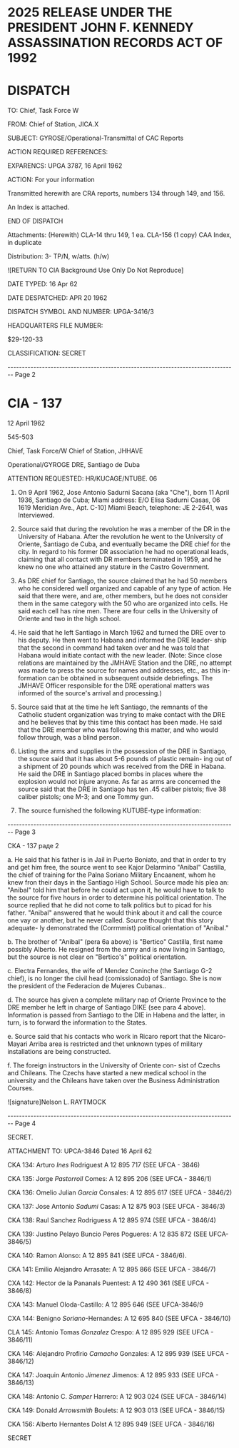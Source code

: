 # 2025 RELEASE UNDER THE PRESIDENT JOHN F. KENNEDY ASSASSINATION RECORDS ACT OF 1992

# DISPATCH

TO:
Chief, Task Force W

FROM:
Chief of Station, JICA.X

SUBJECT:
GYROSE/Operational-Transmittal of CAC Reports

ACTION REQUIRED REFERENCES:

EXPARENCS: UPGA 3787, 16 April 1962

ACTION: For your information

Transmitted herewith are CRA reports, numbers 134 through 149, and 156.

An Index is attached.

END OF DISPATCH

Attachments: (Herewith)
CLA-14 thru 149, 1 ea.
CLA-156 (1 copy)
CAA Index, in duplicate

Distribution:
3- TP/N, w/atts. (h/w)

![RETURN TO CIA Background Use Only Do Not Reproduce]

DATE TYPED:
16 Apr 62

DATE DESPATCHED:
APR 20 1962

DISPATCH SYMBOL AND NUMBER:
UPGA-3416/3

HEADQUARTERS FILE NUMBER:

$29-120-33

CLASSIFICATION:
SECRET


-------------------------------------------------------------------------------- Page 2

# CIA - 137

12 April 1962

545-503

Chief, Task Force/W
Chief of Station, JHHAVE

Operational/GYROGE
DRE, Santiago de Duba

ATTENTION REQUESTED: HR/KUCAGE/NTUBE. 06

1. On 9 April 1962, Jose Antonio Sadurni Sacana (aka "Che"), born 11 April 1936, Santiago de Cuba; Miami address: E/O Elisa Sadurni Casas, 06 1619 Meridian Ave., Apt. C-10] Miami Beach, telephone: JE 2-2641, was Interviewed.

2. Source said that during the revolution he was a member of the DR in the University of Habana. After the revolution he went to the University of Oriente, Santiago de Cuba, and eventually became the DRE chief for the city. In regard to his former DR association he had no operational leads, claiming that all contact with DR members terminated in 1959, and he knew no one who attained any stature in the Castro Government.

3. As DRE chief for Santiago, the source claimed that he had 50 members who he considered well organized and capable of any type of action. He said that there were, and are, other members, but he does not consider them in the same category with the 50 who are organized into cells. He said each cell has nine men. There are four cells in the University of Oriente and two in the high school.

4. He said that he left Santiago in March 1962 and turned the DRE over to his deputy. He then went to Habana and informed the DRE leader- ship that the second in command had taken over and he was told that Habana would initiate contact with the new leader. (Note: Since close relations are maintained by the JMHAVE Station and the DRE, no attempt was made to press the source for names and addresses, etc., as this in- formation can be obtained in subsequent outside debriefings. The JMHAVE Officer responsible for the DRE operational matters was informed of the source's arrival and processing.)

5. Source said that at the time he left Santiago, the remnants of the Catholic student organization was trying to make contact with the DRE and he believes that by this time this contact has been made. He said that the DRE member who was following this matter, and who would follow through, was a blind person.

6. Listing the arms and supplies in the possession of the DRE in Santiago, the source said that it has about 5-6 pounds of plastic remain- ing out of a shipment of 20 pounds which was received from the DRE in Habana. He said the DRE in Santiago placed bombs in places where the explosion would not injure anyone. As far as arms are concerned the source said that the DRE in Santiago has ten .45 caliber pistols; five 38 caliber pistols; one M-3; and one Tommy gun.

7. The source furnished the following KUTUBE-type information:


-------------------------------------------------------------------------------- Page 3

СКА - 137
раде 2

a. He said that his father is in Jail in Puerto Boniato,
and that in order to try and get him free, the source went to see Kajor
Delarmino "Anibal" Castilla, the chief of training for the Palna Soriano
Military Encaanent, whom he knew fron their days in the Santiago High
School. Source made his plea an: "Anibal" told him that before he could
act upon it, he would have to talk to the source for five hours in order
to determine his political orientation. The source replied that he did
not come to talk politics but to picad for his father. "Anibal"
answered that he would think about it and call the cource one vay or
another, but he never called. Source thought that this story adequate-
ly demonstrated the (Corrmmist) political orientation of "Anibal."

b. The brother of "Anibal" (pera 6a above) is "Bertico"
Castilla, first name possibly Alberto. He resigned from the army and
is now living in Santiago, but the source is not clear on "Bertico's"
political orientation.

c. Electra Fernandes, the wife of Mendez Coninche (the
Santiago G-2 chief), is no longer the civil head (comissionado) of
Santiago. She is now the president of the Federacion de Mujeres Cubanas..

d. The source has given a complete military nap of Oriente
Province to the DRE member he left in charge of Santiago DIKE (see para 4
above). Information is passed from Santiago to the DIE in Habena and
the latter, in turn, is to forward the information to the States.

e. Source said that his contacts who work in Ricaro report
that the Nicaro-Mayari Arriba area is restricted and thet unknown types
of military installations are being constructed.

f. The foreign instructors in the University of Oriente con-
sist of Czechs and Chileans. The Czechs have started a new medical
school in the university and the Chileans have taken over the Business
Administration Courses.

![signature]Nelson L. RAYTMOCK


-------------------------------------------------------------------------------- Page 4

SECRET.

ATTACHMENT TO: UPCA-3846 Dated 16 April 62

CKA 134: Arturo *Ines* Rodriguest A 12 895 717 (SEE UFCA - 3846)

CKA 135: Jorge *Pastorroll* Comes: A 12 895 206 (SEE UFCA - 3846/1)

CKA 136: Omelio Julian *Garcia* Consales: A 12 895 617 (SEE UFCA - 3846/2)

CKA 137: Jose Antonio *Sadumi* Casas: A 12 875 903 (SEE UFCA - 3846/3)

CKA 138: Raul Sanchez Rodriguess A 12 895 974 (SEE UFCA - 3846/4)

CKA 139: Justino Pelayo Buncio Peres Pogueres: A 12 835 872 (SEE UFCA-3846/5)

CKA 140: Ramon Alonso: A 12 895 841 (SEE UFCA - 3846/6).

CKA 141: Emilio Alejandro Arrasate: A 12 895 866 (SEE UFCA - 3846/7)

CXA 142: Hector de la Pananals Puentest: A 12 490 361 (SEE UFCA - 3846/8)

CXA 143: Manuel Oloda-Castillo: A 12 895 646 (SEE UFCA-3846/9

CXA 144: Benigno *Soriano*-Hernandes: A 12 695 840 (SEE UFCA - 3846/10)

CLA 145: Antonio Tomas *Gonzalez* Crespo: A 12 895 929 (SEE UFCA - 3846/11)

CKA 146: Alejandro Profirio *Camacho* Gonzales: A 12 895 939 (SEE UFCA - 3846/12)

CKA 147: Joaquin Antonio *Jimenez* Jimenos: A 12 895 933 (SEE UFCA - 3846/13)

CKA 148: Antonio C. *Samper* Harrero: A 12 903 024 (SEE UFCA - 3846/14)

CKA 149: Donald *Arrowsmith* Boulets: A 12 903 013 (SEE UFCA - 3846/15)

CKA 156: Alberto Hernantes Dolst A 12 895 949 (SEE UFCA - 3846/16)

SECRET
